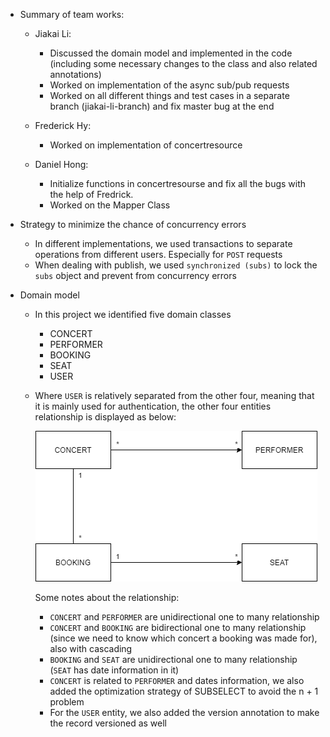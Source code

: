 - Summary of team works:

  - Jiakai Li:
      - Discussed the domain model and implemented in the code (including some necessary changes to the class and also related annotations)
      - Worked on implementation of the async sub/pub requests 
      - Worked on all different things and test cases in a separate branch (jiakai-li-branch) and fix master bug at the end
  
  
  - Frederick Hy:
      - Worked on implementation of concertresource

  - Daniel Hong:
       - Initialize functions in concertresourse and fix all the bugs with the help of Fredrick.
       - Worked on the Mapper Class
  
- Strategy to minimize the chance of concurrency errors
  - In different implementations, we used transactions to separate operations from different users. Especially for `POST` requests
  - When dealing with publish, we used `synchronized (subs)` to lock the `subs` object and prevent from concurrency errors

- Domain model

  - In this project we identified five domain classes

    - CONCERT
    - PERFORMER
    - BOOKING
    - SEAT
    - USER

  - Where `USER` is relatively separated from the other four, meaning that it is mainly used for authentication, the other four entities relationship is displayed as below:

    ![image](./spec/domain-relation.PNG)

    Some notes about the relationship:

    - `CONCERT` and `PERFORMER` are unidirectional one to many relationship
    - `CONCERT` and `BOOKING` are bidirectional one to many relationship (since we need to know which concert a booking was made for), also with cascading
    - `BOOKING` and `SEAT` are unidirectional one to many relationship (`SEAT` has date information in it)
    - `CONCERT` is related to `PERFORMER` and dates information, we also added the optimization strategy of SUBSELECT to avoid the n + 1 problem
    - For the `USER` entity, we also added the version annotation to make the record versioned as well

